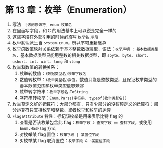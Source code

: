 # 第 13 章：枚举（Enumeration）

1. 写法：`[访问修饰符] enum 枚举名`
2. 在里面写字段，和 C 的用法基本上可以说是完全一样的
3. 这些字段在外部引用的时候必须写 `枚举名.字段`
4. 枚举默认派生自 `System.Enum`，所以不可重新继承
5. 枚举的数值映射关系依赖于基本整数数据类型，语法：`枚举声明 : 基本数据类型名`，基本数据类型只能用整数的相关数据类型，即 `sbyte`、`byte`、`short`、`ushort`、`int`、`uint`、`long` 和 `ulong`
6. 枚举和数值的转换关系：
    1. 枚举转数值：`(数据类型名)枚举字段名`
    2. 数值转枚举：`(枚举类型名)数值`，数值只能是整数类型，且保证枚举类型的基本数值范围和枚举类型能够兼容
    3. 枚举转字符串：`枚举字段名.ToString`
    4. 字符串转枚举：`Enum.Parse(字符串, typeof(枚举类型名))`
7. 枚举预定义好的运算符：大部分都有，只有少部分的没有预定义的运算符；部分运算符只支持枚举和整数、或者枚举和枚举的运算
8. `FlagsAttribute` 特性：标记该枚举是用来表示比特 flag 的
    1. 查看是否该枚举包含此 flag：`枚举字段 & 查找字段 == 查找字段`，或使用 `Enum.HasFlag` 方法
    2. 对枚举某 flag 置位：`枚举字段 | 某置位字段`
    3. 对枚举某 flag 取消置位：`枚举字段 & ~某置位字段`